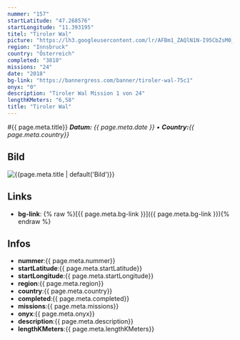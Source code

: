 ```yaml
---
nummer: "157"
startLatitude: "47.268576"
startLongitude: "11.393195"
titel: "Tiroler Wal"
picture: "https://lh3.googleusercontent.com/lr/AFBm1_ZAQlN1N-I95CbZsM0_016GozMpQb3djgGFOD7gCyV5ko6FuKZiurRuRNDfLbRWGPE-eU7STCVg4Q324ZKcdMAgEcTgK2C-5WDk_kJ2yC-Ji_gMBlP8Z8DLIcgmfSvsjg5kPV4IjvgwDZ7ZAx39Wx910dWu3H-rQfkIsLPoUqNEkL3ZJ4J7Shz5sz3hHp-EScNKe8Gmd8GUpzupwwkKHWYJiBwt31Bo9eSBRl3gNme0AwNlq9RP6siKchXaMfvqnTFhxF6c3Rda_zIkYPOuTkOMwEp9KflJCgi93SLzgN-pfcsm8QUhRL7VnDUAKr68kqr4sGYHBMuFbc4vR8bXO7g2wytSzjOHjs6wIWM4MVfXAbZBQ60OfI-P31k-VorsxCVH3Kk5EgJkeu-tPmbBPsXMhVAH9rmBDsdV7vBWoidWa17zblnqh8d1u4dKVf0N0ImdSvG7m1hYdjq_f7FIpt6gFm8euNbVJnEw2IHoyMoLYd2gYQBUU8SN4GPPzo6cYTOSwjrzXl9FuR69ppbprLL2MkKpwhMXENQceugQa0hGQxF6IK-nHUF1x1oJuDxKRXAwbeNJACElA4QfhdgxBe9bn1XdsJ0AyvK4rKcSiN5V-3GkakgETEshwSbDjY5jQ_EcFPWcSdMqhZJ62H5yPMGnduYQL2H0jLqr_nbUW-aPbDS4ZSe7oCQq0NZeP7_6jurkF7Y8-WtVA01SIUieZkm3ydC6FDS2kBRWeOTF0HFwlEf7P-qXkNfWFXRl-cfyjUfRyRwprXr4G1sTm4R0o-GIHeEtJgBWll2LpAZMqgCJ6GBLDboek8QofG3-RIEdCr23KH7KLjQAuzzsJc5dqHlXiSHy-xGop7A0"
region: "Innsbruck"
country: "Österreich"
completed: "3810"
missions: "24"
date: "2018"
bg-link: "https://bannergress.com/banner/tiroler-wal-75c1"
onyx: "0"
description: "Tiroler Wal Mission 1 von 24"
lengthKMeters: "6,58"
title: "Tiroler Wal"
---
```


#{{ page.meta.title}}
_**Datum:** {{ page.meta.date }} • **Country:**{{ page.meta.country}}_

## Bild
![{{page.meta.title | default('Bild')}}]({{page.meta.picture}})

## Links
- **bg-link**: {% raw %}[{{ page.meta.bg-link }}]({{ page.meta.bg-link }}){% endraw %}

## Infos
- **nummer**:{{ page.meta.nummer}}
- **startLatitude**:{{ page.meta.startLatitude}}
- **startLongitude**:{{ page.meta.startLongitude}}
- **region**:{{ page.meta.region}}
- **country**:{{ page.meta.country}}
- **completed**:{{ page.meta.completed}}
- **missions**:{{ page.meta.missions}}
- **onyx**:{{ page.meta.onyx}}
- **description**:{{ page.meta.description}}
- **lengthKMeters**:{{ page.meta.lengthKMeters}}

